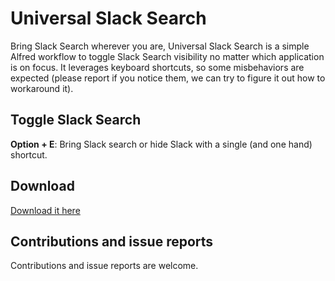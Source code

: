 # Universal Slack Search
Bring Slack Search wherever you are, Universal Slack Search is a simple Alfred workflow to toggle Slack Search visibility no matter which application is on focus. It leverages keyboard shortcuts, so some misbehaviors are expected (please report if you notice them, we can try to figure it out how to workaround it).

## Toggle Slack Search
**Option + E**: Bring Slack search or hide Slack with a single (and one hand) shortcut.

## Download
[Download it here](https://github.com/wholiveira/universalslack/blob/master/Universal%20Slack%20Search.alfredworkflow)

## Contributions and issue reports
Contributions and issue reports are welcome.
